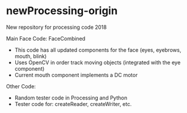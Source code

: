 # newProcessing-origin
New repository for processing code 2018

Main Face Code: FaceCombined
  - This code has all updated components for the face (eyes, eyebrows, mouth, blink) 
  - Uses OpenCV in order track moving objects (integrated with the eye component)
  - Current mouth component implements a DC motor
  
  Other Code: 
  - Random tester code in Processing and Python
  - Tester code for: createReader, createWriter, etc. 
